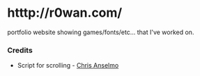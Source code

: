 # htttp://r0wan.com/

portfolio website showing games/fonts/etc... that I've worked on.

### Credits

- Script for scrolling - [Chris Anselmo](http://twitter.com/tophtacular)
